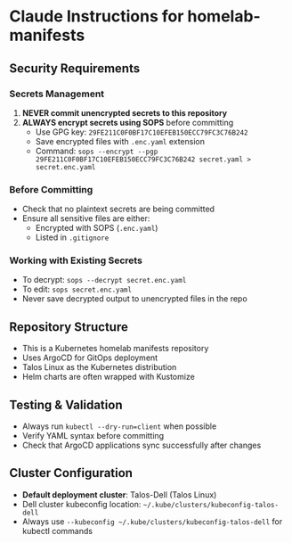 # Claude Instructions for homelab-manifests

## Security Requirements

### Secrets Management
1. **NEVER commit unencrypted secrets to this repository**
2. **ALWAYS encrypt secrets using SOPS** before committing
   - Use GPG key: `29FE211C0F0BF17C10EFEB150ECC79FC3C76B242`
   - Save encrypted files with `.enc.yaml` extension
   - Command: `sops --encrypt --pgp 29FE211C0F0BF17C10EFEB150ECC79FC3C76B242 secret.yaml > secret.enc.yaml`

### Before Committing
- Check that no plaintext secrets are being committed
- Ensure all sensitive files are either:
  - Encrypted with SOPS (`.enc.yaml`)
  - Listed in `.gitignore`

### Working with Existing Secrets
- To decrypt: `sops --decrypt secret.enc.yaml`
- To edit: `sops secret.enc.yaml`
- Never save decrypted output to unencrypted files in the repo

## Repository Structure
- This is a Kubernetes homelab manifests repository
- Uses ArgoCD for GitOps deployment
- Talos Linux as the Kubernetes distribution
- Helm charts are often wrapped with Kustomize

## Testing & Validation
- Always run `kubectl --dry-run=client` when possible
- Verify YAML syntax before committing
- Check that ArgoCD applications sync successfully after changes

## Cluster Configuration
- **Default deployment cluster**: Talos-Dell (Talos Linux)
- Dell cluster kubeconfig location: `~/.kube/clusters/kubeconfig-talos-dell`
- Always use `--kubeconfig ~/.kube/clusters/kubeconfig-talos-dell` for kubectl commands